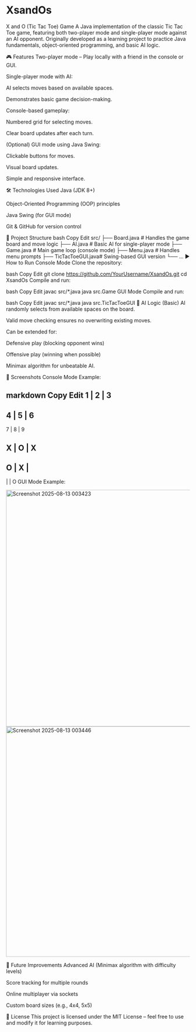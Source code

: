 # XsandOs
X and O (Tic Tac Toe) Game
A Java implementation of the classic Tic Tac Toe game, featuring both two-player mode and single-player mode against an AI opponent.
Originally developed as a learning project to practice Java fundamentals, object-oriented programming, and basic AI logic.

🎮 Features
Two-player mode – Play locally with a friend in the console or GUI.

Single-player mode with AI:

AI selects moves based on available spaces.

Demonstrates basic game decision-making.

Console-based gameplay:

Numbered grid for selecting moves.

Clear board updates after each turn.

(Optional) GUI mode using Java Swing:

Clickable buttons for moves.

Visual board updates.

Simple and responsive interface.

🛠️ Technologies Used
Java (JDK 8+)

Object-Oriented Programming (OOP) principles

Java Swing (for GUI mode)

Git & GitHub for version control

📂 Project Structure
bash
Copy
Edit
src/
 ├── Board.java       # Handles the game board and move logic
 ├── AI.java          # Basic AI for single-player mode
 ├── Game.java        # Main game loop (console mode)
 ├── Menu.java        # Handles menu prompts
 ├── TicTacToeGUI.java# Swing-based GUI version
 └── ...
▶️ How to Run
Console Mode
Clone the repository:

bash
Copy
Edit
git clone https://github.com/YourUsername/XsandOs.git
cd XsandOs
Compile and run:

bash
Copy
Edit
javac src/*.java
java src.Game
GUI Mode
Compile and run:

bash
Copy
Edit
javac src/*.java
java src.TicTacToeGUI
🧠 AI Logic (Basic)
AI randomly selects from available spaces on the board.

Valid move checking ensures no overwriting existing moves.

Can be extended for:

Defensive play (blocking opponent wins)

Offensive play (winning when possible)

Minimax algorithm for unbeatable AI.

📸 Screenshots
Console Mode Example:

markdown
Copy
Edit
1  | 2  | 3
------------
4  | 5  | 6
------------
7  | 8  | 9

X  | O  | X
------------
O  | X  |  
------------
   |    | O
GUI Mode Example:


<img width="549" height="647" alt="Screenshot 2025-08-13 003423" src="https://github.com/user-attachments/assets/b27e84ce-c5b7-4550-8198-9c25e29d7944" />



<img width="530" height="630" alt="Screenshot 2025-08-13 003446" src="https://github.com/user-attachments/assets/86148a88-f57b-4f03-b28a-22c135ed51b0" />


🚀 Future Improvements
Advanced AI (Minimax algorithm with difficulty levels)

Score tracking for multiple rounds

Online multiplayer via sockets

Custom board sizes (e.g., 4x4, 5x5)

📜 License
This project is licensed under the MIT License – feel free to use and modify it for learning purposes.
